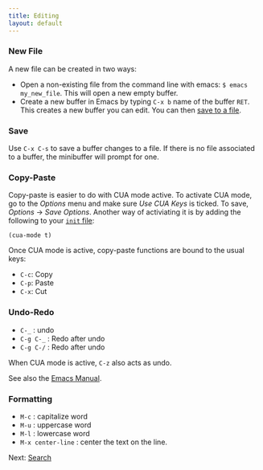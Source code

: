 ```yaml
---
title: Editing
layout: default
---
```


### New File

A new file can be created in two ways:

- Open a non-existing file from the command line with emacs: `$ emacs my_new_file`.  This will open a new empty buffer.
- Create a new buffer in Emacs by typing `C-x b` name of the buffer `RET`.  This creates a new buffer you can edit.  You can then [save to a file](editing.html#save).

### Save

Use `C-x C-s` to save a buffer changes to a file.  If there is no file associated to a buffer, the minibuffer will prompt for one.

### Copy-Paste 

Copy-paste is easier to do with CUA mode active.  To activate CUA mode, go to the _Options_ menu and make sure _Use CUA Keys_ is ticked.  To save, _Options_ → _Save Options_.  Another way of activiating it is by adding the following to your [`init` file](init-file.html):

    (cua-mode t)

Once CUA mode is active, copy-paste functions are bound to the usual keys:

- `C-c`: Copy
- `C-p`: Paste
- `C-x`: Cut


### Undo-Redo

- `C-_` : undo
- `C-g C-_` : Redo after undo
- `C-g C-/` : Redo after undo

When CUA mode is active, `C-z` also acts as undo.

See also the [Emacs Manual](http://www.gnu.org/software/emacs/manual/html_node/emacs/Undo.html).

### Formatting

- `M-c` : capitalize word
- `M-u` : uppercase word
- `M-l` : lowercase word
- `M-x center-line` : center the text on the line.

Next: [Search](search.html)